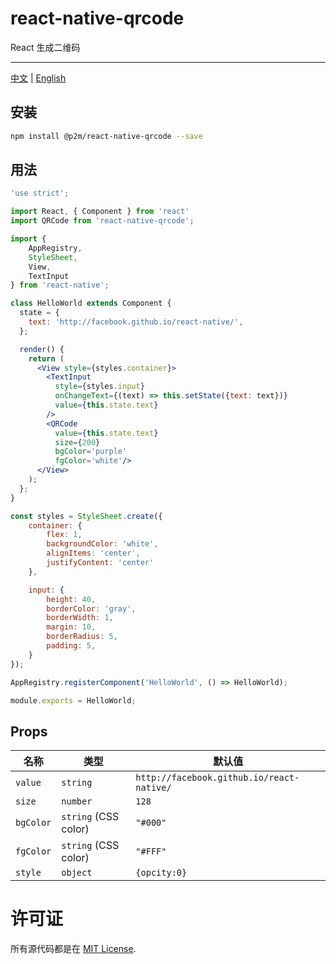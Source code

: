 # react-native-qrcode
React 生成二维码
***
[中文](https://github.com/Shealtiel-Li/react-native-qrcode/blob/master/README_CN.md)  | [English](https://github.com/Shealtiel-Li/react-native-qrcode/blob/master/README.md)
## 安装
```sh
npm install @p2m/react-native-qrcode --save
```
## 用法
```jsx
'use strict';

import React, { Component } from 'react'
import QRCode from 'react-native-qrcode';

import {
    AppRegistry,
    StyleSheet,
    View,
    TextInput
} from 'react-native';

class HelloWorld extends Component {
  state = {
    text: 'http://facebook.github.io/react-native/',
  };

  render() {
    return (
      <View style={styles.container}>
        <TextInput
          style={styles.input}
          onChangeText={(text) => this.setState({text: text})}
          value={this.state.text}
        />
        <QRCode
          value={this.state.text}
          size={200}
          bgColor='purple'
          fgColor='white'/>
      </View>
    );
  };
}

const styles = StyleSheet.create({
    container: {
        flex: 1,
        backgroundColor: 'white',
        alignItems: 'center',
        justifyContent: 'center'
    },

    input: {
        height: 40,
        borderColor: 'gray',
        borderWidth: 1,
        margin: 10,
        borderRadius: 5,
        padding: 5,
    }
});

AppRegistry.registerComponent('HelloWorld', () => HelloWorld);

module.exports = HelloWorld;
```
## Props

名称       | 类型                 | 默认值
----------|----------------------|--------------
`value`   | `string`             | `http://facebook.github.io/react-native/`
`size`    | `number`             | `128`
`bgColor` | `string` (CSS color) | `"#000"`
`fgColor` | `string` (CSS color) | `"#FFF"`
`style` | `object`               | `{opcity:0}`

# 许可证
所有源代码都是在 [MIT License](https://github.com/Shealtiel-Li/react-native-qrcode/blob/master/LICENSE).
